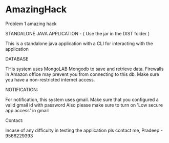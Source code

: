 # AmazingHack
Problem 1 amazing hack

STANDALONE JAVA APPLICATION - ( Use the jar in the DIST folder )

This is a standalone java application with a CLI for interacting with the application

DATABASE

THis system uses MongoLAB Mongodb to save and retrieve data. Firewalls in Amazon office may prevent you from 
connecting to this db. Make sure you have a non-restricted internet access.

NOTIFICATION:

For notification, this system uses gmail. Make sure that you configured a valid gmail id with password
Also please make sure to turn on 'Low secure app access' in gmail

Contact:

Incase of any difficulty in testing the application pls contact me, Pradeep - 9566229393

